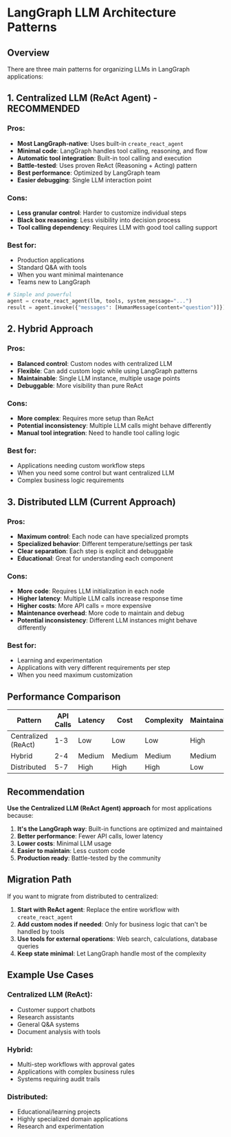 # LangGraph LLM Architecture Patterns

## Overview

There are three main patterns for organizing LLMs in LangGraph applications:

## 1. Centralized LLM (ReAct Agent) - **RECOMMENDED**

### Pros:
- **Most LangGraph-native**: Uses built-in `create_react_agent`
- **Minimal code**: LangGraph handles tool calling, reasoning, and flow
- **Automatic tool integration**: Built-in tool calling and execution
- **Battle-tested**: Uses proven ReAct (Reasoning + Acting) pattern
- **Best performance**: Optimized by LangGraph team
- **Easier debugging**: Single LLM interaction point

### Cons:
- **Less granular control**: Harder to customize individual steps
- **Black box reasoning**: Less visibility into decision process
- **Tool calling dependency**: Requires LLM with good tool calling support

### Best for:
- Production applications
- Standard Q&A with tools
- When you want minimal maintenance
- Teams new to LangGraph

```python
# Simple and powerful
agent = create_react_agent(llm, tools, system_message="...")
result = agent.invoke({"messages": [HumanMessage(content="question")]})
```

## 2. Hybrid Approach

### Pros:
- **Balanced control**: Custom nodes with centralized LLM
- **Flexible**: Can add custom logic while using LangGraph patterns
- **Maintainable**: Single LLM instance, multiple usage points
- **Debuggable**: More visibility than pure ReAct

### Cons:
- **More complex**: Requires more setup than ReAct
- **Potential inconsistency**: Multiple LLM calls might behave differently
- **Manual tool integration**: Need to handle tool calling logic

### Best for:
- Applications needing custom workflow steps
- When you need some control but want centralized LLM
- Complex business logic requirements

## 3. Distributed LLM (Current Approach)

### Pros:
- **Maximum control**: Each node can have specialized prompts
- **Specialized behavior**: Different temperature/settings per task
- **Clear separation**: Each step is explicit and debuggable
- **Educational**: Great for understanding each component

### Cons:
- **More code**: Requires LLM initialization in each node
- **Higher latency**: Multiple LLM calls increase response time
- **Higher costs**: More API calls = more expensive
- **Maintenance overhead**: More code to maintain and debug
- **Potential inconsistency**: Different LLM instances might behave differently

### Best for:
- Learning and experimentation
- Applications with very different requirements per step
- When you need maximum customization

## Performance Comparison

| Pattern | API Calls | Latency | Cost | Complexity | Maintainability |
|---------|-----------|---------|------|------------|-----------------|
| Centralized (ReAct) | 1-3 | Low | Low | Low | High |
| Hybrid | 2-4 | Medium | Medium | Medium | Medium |
| Distributed | 5-7 | High | High | High | Low |

## Recommendation

**Use the Centralized LLM (ReAct Agent) approach** for most applications because:

1. **It's the LangGraph way**: Built-in functions are optimized and maintained
2. **Better performance**: Fewer API calls, lower latency
3. **Lower costs**: Minimal LLM usage
4. **Easier to maintain**: Less custom code
5. **Production ready**: Battle-tested by the community

## Migration Path

If you want to migrate from distributed to centralized:

1. **Start with ReAct agent**: Replace the entire workflow with `create_react_agent`
2. **Add custom nodes if needed**: Only for business logic that can't be handled by tools
3. **Use tools for external operations**: Web search, calculations, database queries
4. **Keep state minimal**: Let LangGraph handle most of the complexity

## Example Use Cases

### Centralized LLM (ReAct):
- Customer support chatbots
- Research assistants
- General Q&A systems
- Document analysis with tools

### Hybrid:
- Multi-step workflows with approval gates
- Applications with complex business rules
- Systems requiring audit trails

### Distributed:
- Educational/learning projects
- Highly specialized domain applications
- Research and experimentation